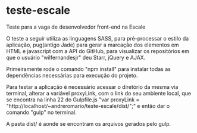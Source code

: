 # teste-escale

Teste para a vaga de desenvolvedor front-end na Escale

O teste a seguir utiliza as linguagens SASS, para pré-processar o estilo da aplicação, pug(antigo Jade) para gerar a marcação dos elementos em HTML e javascript com a API do GitHub, para visualizar os repositórios em que o usuário "wilfernandesjr" deu Starr, jQuery e AJAX.

Primeiramente rode o comando "npm install" para instalar todas as dependências necessárias para execução do projeto.

Para testar a aplicação é necessário acessar o diretório da mesma via terminal, alterar a variável proxyLink, com o link do seu ambiente local, que se encontra na linha 22 do Gulpfile.js "var proxyLink = "http://localhost/~andreromario/teste-escale/dist/";" e então dar o comando "gulp" no terminal.

A pasta dist/ é aonde se encontram os arquivos gerados pelo gulp.